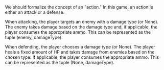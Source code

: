We should formalize the concept of an "action." In this game, an action is either an attack or a defense.

When attacking, the player targets an enemy with a damage type (or None). The enemy takes damage based on the damage type and, if applicable, the player consumes the appropriate ammo. This can be represented as the tuple (enemy, damageType).

When defending, the player chooses a damage type (or None). The player heals a fixed amount of HP and takes damage from enemies based on the chosen type. If applicable, the player consumes the appropriate ammo. This can be represented as the tuple (None, damageType).